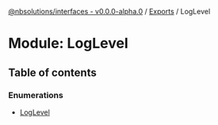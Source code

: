 [@nbsolutions/interfaces - v0.0.0-alpha.0](../README.md) / [Exports](../modules.md) / LogLevel

# Module: LogLevel

## Table of contents

### Enumerations

- [LogLevel](../enums/LogLevel.LogLevel-1.md)
